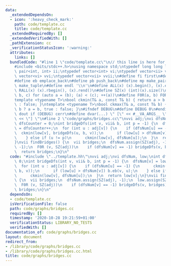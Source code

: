 ```yaml
---
data:
  _extendedDependsOn:
  - icon: ':heavy_check_mark:'
    path: code/template.cc
    title: code/template.cc
  _extendedRequiredBy: []
  _extendedVerifiedWith: []
  _pathExtension: cc
  _verificationStatusIcon: ':warning:'
  attributes:
    links: []
  bundledCode: "#line 1 \"code/template.cc\"\n// this line is here for a reason\n\
    #include <bits/stdc++.h>\nusing namespace std;\ntypedef long long ll;\ntypedef\
    \ pair<int, int> ii;\ntypedef vector<int> vi;\ntypedef vector<ii> vii;\ntypedef\
    \ vector<vi> vvi;\ntypedef vector<vii> vvii;\n#define fi first\n#define se second\n\
    #define eb emplace_back\n#define pb push_back\n#define mp make_pair\n#define mt\
    \ make_tuple\n#define endl '\\n'\n#define ALL(x) (x).begin(), (x).end()\n#define\
    \ RALL(x) (x).rbegin(), (x).rend()\n#define SZ(x) (int)(x).size()\n#define FOR(a,\
    \ b, c) for (auto a = (b); (a) < (c); ++(a))\n#define F0R(a, b) FOR (a, 0, (b))\n\
    template <typename T>\nbool ckmin(T& a, const T& b) { return a > b ? a = b, true\
    \ : false; }\ntemplate <typename T>\nbool ckmax(T& a, const T& b) { return a <\
    \ b ? a = b, true : false; }\n#ifndef DEBUG\n#define DEBUG 0\n#endif\n#define\
    \ dout if (DEBUG) cerr\n#define dvar(...) \" [\" << #__VA_ARGS__ \": \" << (__VA_ARGS__)\
    \ << \"] \"\n#line 2 \"code/graphs/bridges.cc\"\nvvi adj;\nvi dfsNum, low;\nint\
    \ dfsCounter = 0;\nint bridgeDfs(int v, vii& b, int p = -1) {\n  dfsNum[v] = low[v]\
    \ = dfsCounter++;\n  for (int u : adj[v]) {\n    if (dfsNum[u] == -1) {\n    \
    \  ckmin(low[v], bridgeDfs(u, b, v));\n      if (low[u] > dfsNum[v]) b.eb(v, u);\n\
    \    } else if (u != p)\n      ckmin(low[v], dfsNum[u]);\n  }\n  return low[v];\n\
    }\nvii findBridges() {\n  vii bridges;\n  dfsNum.assign(SZ(adj), -1);\n  low.assign(SZ(adj),\
    \ -1);\n  F0R (v, SZ(adj))\n    if (dfsNum[v] == -1) bridgeDfs(v, bridges);\n\
    \  return bridges;\n}\n"
  code: "#include \"../template.hh\"\nvvi adj;\nvi dfsNum, low;\nint dfsCounter =\
    \ 0;\nint bridgeDfs(int v, vii& b, int p = -1) {\n  dfsNum[v] = low[v] = dfsCounter++;\n\
    \  for (int u : adj[v]) {\n    if (dfsNum[u] == -1) {\n      ckmin(low[v], bridgeDfs(u,\
    \ b, v));\n      if (low[u] > dfsNum[v]) b.eb(v, u);\n    } else if (u != p)\n\
    \      ckmin(low[v], dfsNum[u]);\n  }\n  return low[v];\n}\nvii findBridges()\
    \ {\n  vii bridges;\n  dfsNum.assign(SZ(adj), -1);\n  low.assign(SZ(adj), -1);\n\
    \  F0R (v, SZ(adj))\n    if (dfsNum[v] == -1) bridgeDfs(v, bridges);\n  return\
    \ bridges;\n}\n"
  dependsOn:
  - code/template.cc
  isVerificationFile: false
  path: code/graphs/bridges.cc
  requiredBy: []
  timestamp: '2020-10-28 19:21:59+01:00'
  verificationStatus: LIBRARY_NO_TESTS
  verifiedWith: []
documentation_of: code/graphs/bridges.cc
layout: document
redirect_from:
- /library/code/graphs/bridges.cc
- /library/code/graphs/bridges.cc.html
title: code/graphs/bridges.cc
---
```

